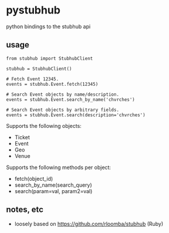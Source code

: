 pystubhub
=========

python bindings to the stubhub api

usage
-----

    from stubhub import StubhubClient

    stubhub = StubhubClient()  

    # Fetch Event 12345.
    events = stubhub.Event.fetch(12345)

    # Search Event objects by name/description.
    events = stubhub.Event.search_by_name('chvrches')

    # Search Event objects by arbitrary fields.
    events = stubhub.Event.search(description='chvrches')


Supports the following objects:

  - Ticket
  - Event
  - Geo
  - Venue

Supports the following methods per object:

  - fetch(object_id)
  - search_by_name(search_query)
  - search(param=val, param2=val)


notes, etc
----------

- loosely based on https://github.com/rloomba/stubhub (Ruby)
